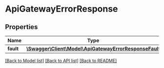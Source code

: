 # ApiGatewayErrorResponse

## Properties
Name | Type | Description | Notes
------------ | ------------- | ------------- | -------------
**fault** | [**\Swagger\Client\Model\ApiGatewayErrorResponseFault**](ApiGatewayErrorResponseFault.md) |  | [optional] 

[[Back to Model list]](../../README.md#documentation-for-models) [[Back to API list]](../../README.md#documentation-for-api-endpoints) [[Back to README]](../../README.md)

